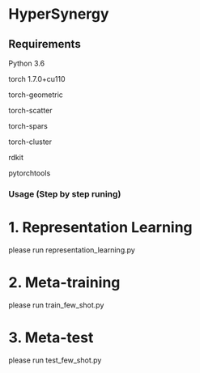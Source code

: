
# HyperSynergy

## Requirements

Python 3.6

torch 1.7.0+cu110

torch-geometric 

torch-scatter 

torch-spars  

torch-cluster 

rdkit 

pytorchtools 



### Usage (Step by step runing)

# 1. Representation Learning

please run representation_learning.py

# 2. Meta-training 

please run train_few_shot.py

# 3. Meta-test

please run test_few_shot.py
